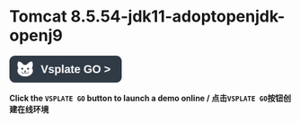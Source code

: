 # Tomcat 8.5.54-jdk11-adoptopenjdk-openj9

<a href="https://www.vsplate.com/?docker-compose=https://github.com/vsplate/dcenvs/tomcat/8.5.54-jdk11-adoptopenjdk-openj9"><img alt="VSPLATE GO" src="https://raw.githubusercontent.com/vsplate/images/master/vsgo_btn.png" width="200px"></a>

**Click the `VSPLATE GO` button to launch a demo online / 点击`VSPLATE GO`按钮创建在线环境**